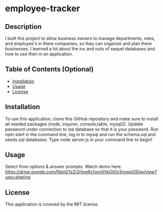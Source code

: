 # employee-tracker

## Description

I built this project to allow business owners to manage departments, roles, and employee's in there companies, so they can organize and plan there businesses. I learned a lot about the ins and outs of sequel databases and how to use then in an application.

## Table of Contents (Optional)

- [Installation](#installation)
- [Usage](#usage)
- [License](#license)

## Installation

To use this application, clone this GitHub repository and make sure to install all needed packages (node, inquirer, console,table, mysql2). Update password under connection to sql database so that it is your password. Run npm start in the command line, log in to mysql and run the schema.sql and seeds.sql databases. Type node server.js in your command line to begin!

## Usage

Select from options & answer prompts. Watch demo here: 
https://drive.google.com/file/d/1zZr2rtog6s1osnVtjkGtGc5nveqGSlgy/view?usp=sharing


## License

This application is covered by the MIT license.
